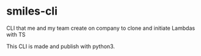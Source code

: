 # smiles-cli
CLI that me and my team create on company to clone and initiate Lambdas with TS

This CLI is made and publish with python3.
